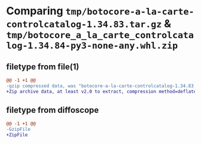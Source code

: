 # Comparing `tmp/botocore-a-la-carte-controlcatalog-1.34.83.tar.gz` & `tmp/botocore_a_la_carte_controlcatalog-1.34.84-py3-none-any.whl.zip`

## filetype from file(1)

```diff
@@ -1 +1 @@
-gzip compressed data, was "botocore-a-la-carte-controlcatalog-1.34.83.tar", last modified: Fri Apr 12 01:00:59 2024, max compression
+Zip archive data, at least v2.0 to extract, compression method=deflate
```

## filetype from diffoscope

```diff
@@ -1 +1 @@
-GzipFile
+ZipFile
```

